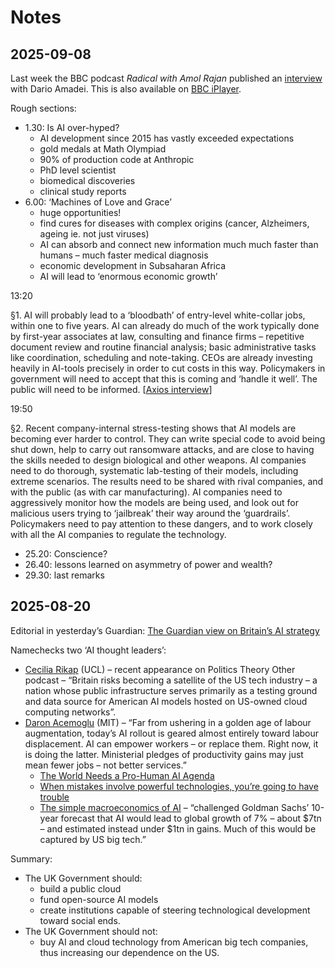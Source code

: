 # Notes

## 2025-09-08

Last week the BBC podcast *Radical with Amol Rajan* published an [interview](https://www.bbc.co.uk/sounds/play/m002ht32) with Dario Amadei. This is also available on [BBC iPlayer](https://www.bbc.co.uk/iplayer/episodes/m002f1d0/radical-with-amol-rajan).

Rough sections:
- 1.30: Is AI over-hyped?
  - AI development since 2015 has vastly exceeded expectations
  - gold medals at Math Olympiad
  - 90% of production code at Anthropic
  - PhD level scientist
  - biomedical discoveries
  - clinical study reports
- 6.00: ‘Machines of Love and Grace’
  - huge opportunities!
  - find cures for diseases with complex origins (cancer, Alzheimers, ageing ie. not just viruses)
  - AI can absorb and connect new information much much faster than humans – much faster medical diagnosis
  - economic development in Subsaharan Africa
  - AI will lead to ‘enormous economic growth’
 
13:20

§1. AI will probably lead to a ‘bloodbath’ of entry-level white-collar jobs, within one to five years. AI can already do much of the work typically done by first-year associates at law, consulting and finance firms – repetitive document review and routine financial analysis; basic administrative tasks like coordination, scheduling and note-taking. CEOs are already investing heavily in AI-tools precisely in order to cut costs in this way. Policymakers in government will need to accept that this is coming and ‘handle it well’. The public will need to be informed. \[[Axios interview](https://www.axios.com/2025/05/28/ai-jobs-white-collar-unemployment-anthropic)\]

19:50

§2. Recent company-internal stress-testing shows that AI models are becoming ever harder to control. They can write special code to avoid being shut down, help to carry out ransomware attacks, and are close to having the skills needed to design biological and other weapons. AI companies need to do thorough, systematic lab-testing of their models, including extreme scenarios. The results need to be shared with rival companies, and with the public (as with car manufacturing). AI companies need to aggressively monitor how the models are being used, and look out for malicious users trying to ‘jailbreak’ their way around the ‘guardrails’. Policymakers need to pay attention to these dangers, and to work closely with all the AI companies to regulate the technology.

- 25.20: Conscience?
- 26.40: lessons learned on asymmetry of power and wealth?
- 29.30: last remarks

## 2025-08-20

Editorial in yesterday’s Guardian: [The Guardian view on Britain’s AI strategy](https://www.theguardian.com/commentisfree/2025/aug/18/the-guardian-view-on-britains-ai-strategy-the-risk-is-that-it-is-dependency-dressed-up-in-digital-hype)

Namechecks two ‘AI thought leaders’:
- [Cecilia Rikap](https://profiles.ucl.ac.uk/94616-cecilia-rikap) (UCL) – recent appearance on Politics Theory Other podcast – “Britain risks becoming a satellite of the US tech industry – a nation whose public infrastructure serves primarily as a testing ground and data source for American AI models hosted on US-owned cloud computing networks”.
- [Daron Acemoglu](https://economics.mit.edu/people/faculty/daron-acemoglu) (MIT) – “Far from ushering in a golden age of labour augmentation, today’s AI rollout is geared almost entirely toward labour displacement. AI can empower workers – or replace them. Right now, it is doing the latter. Ministerial pledges of productivity gains may just mean fewer jobs – not better services.”
  - [The World Needs a Pro-Human AI Agenda](https://www.project-syndicate.org/onpoint/ai-and-agi-designed-to-replace-workers-worst-of-all-possible-worlds-by-daron-acemoglu-2024-11)
  - [When mistakes involve powerful technologies, you’re going to have trouble](https://www.ft.com/content/67e49261-d046-424e-adf7-7cef5cb00292)
  - [The simple macroeconomics of AI](https://economics.mit.edu/sites/default/files/2024-05/The%20Simple%20Macroeconomics%20of%20AI.pdf) – “challenged Goldman Sachs’ 10-year forecast that AI would lead to global growth of 7% – about $7tn – and estimated instead under $1tn in gains. Much of this would be captured by US big tech.”

Summary: 
- The UK Government should:
  - build a public cloud
  - fund open-source AI models
  - create institutions capable of steering technological development toward social ends.
- The UK Government should not:
  - buy AI and cloud technology from American big tech companies, thus increasing our dependence on the US.


